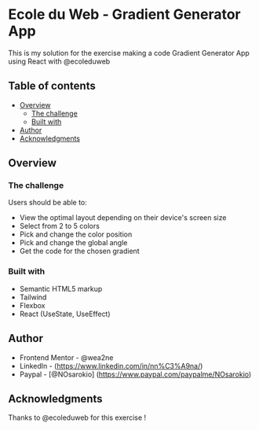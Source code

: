 # Ecole du Web - Gradient Generator App

This is my solution for the exercise making a code Gradient Generator App using React with @ecoleduweb

## Table of contents

- [Overview](#overview)
  - [The challenge](#the-challenge)
  - [Built with](#built-with)
- [Author](#author)
- [Acknowledgments](#acknowledgments)

## Overview

### The challenge

Users should be able to:

- View the optimal layout depending on their device's screen size
- Select from 2 to 5 colors
- Pick and change the color position
- Pick and change the global angle
- Get the code for the chosen gradient

### Built with

- Semantic HTML5 markup
- Tailwind
- Flexbox
- React (UseState, UseEffect)

## Author

- Frontend Mentor - @wea2ne
- LinkedIn - (https://www.linkedin.com/in/nn%C3%A9na/)
- Paypal - [@NOsarokio] (https://www.paypal.com/paypalme/NOsarokio)

## Acknowledgments

Thanks to @ecoleduweb for this exercise ! 